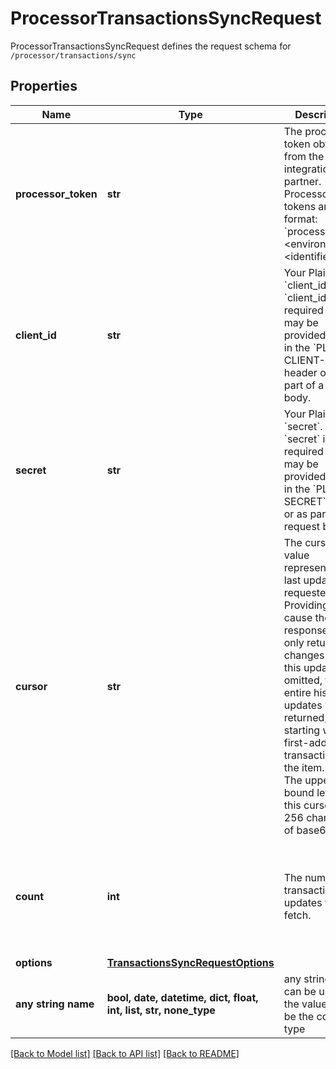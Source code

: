 # ProcessorTransactionsSyncRequest

ProcessorTransactionsSyncRequest defines the request schema for `/processor/transactions/sync`

## Properties
Name | Type | Description | Notes
------------ | ------------- | ------------- | -------------
**processor_token** | **str** | The processor token obtained from the Plaid integration partner. Processor tokens are in the format: &#x60;processor-&lt;environment&gt;-&lt;identifier&gt;&#x60; | 
**client_id** | **str** | Your Plaid API &#x60;client_id&#x60;. The &#x60;client_id&#x60; is required and may be provided either in the &#x60;PLAID-CLIENT-ID&#x60; header or as part of a request body. | [optional] 
**secret** | **str** | Your Plaid API &#x60;secret&#x60;. The &#x60;secret&#x60; is required and may be provided either in the &#x60;PLAID-SECRET&#x60; header or as part of a request body. | [optional] 
**cursor** | **str** | The cursor value represents the last update requested. Providing it will cause the response to only return changes after this update. If omitted, the entire history of updates will be returned, starting with the first-added transactions on the item. Note: The upper-bound length of this cursor is 256 characters of base64. | [optional] 
**count** | **int** | The number of transaction updates to fetch. | [optional]  if omitted the server will use the default value of 100
**options** | [**TransactionsSyncRequestOptions**](TransactionsSyncRequestOptions.md) |  | [optional] 
**any string name** | **bool, date, datetime, dict, float, int, list, str, none_type** | any string name can be used but the value must be the correct type | [optional]

[[Back to Model list]](../README.md#documentation-for-models) [[Back to API list]](../README.md#documentation-for-api-endpoints) [[Back to README]](../README.md)


